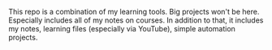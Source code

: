 This repo is a combination of my learning tools. Big projects won't be here.
Especially includes all of my notes on courses.
In addition to that, it includes my notes, learning files (especially via YouTube), simple automation projects.
